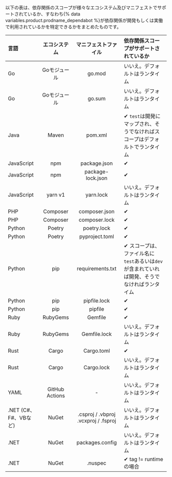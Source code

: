 以下の表は、依存関係のスコープが様々なエコシステム及びマニフェストでサポートされているか、すなわち{% data variables.product.prodname_dependabot %}が依存関係が開発もしくは実働で利用されているかを特定できるかをまとめたものです。

| **言語**            |   **エコシステム**   |            **マニフェストファイル**            | **依存関係スコープがサポートされているか**                              |
|:----------------- |:--------------:|:------------------------------------:|:---------------------------------------------------- |
| Go                |    Goモジュール     |                go.mod                | いいえ。デフォルトはランタイム                                      |
| Go                |    Goモジュール     |                go.sum                | いいえ。デフォルトはランタイム                                      |
| Java              |     Maven      |               pom.xml                | ✔ `test`は開発にマップされ、そうでなければスコープはデフォルトでランタイム            |
| JavaScript        |      npm       |             package.json             | ✔                                                    |
| JavaScript        |      npm       |          package-lock.json           | ✔                                                    |
| JavaScript        |    yarn v1     |              yarn.lock               | いいえ。デフォルトはランタイム                                      |
| PHP               |    Composer    |            composer.json             | ✔                                                    |
| PHP               |    Composer    |            composer.lock             | ✔                                                    |
| Python            |     Poetry     |             poetry.lock              | ✔                                                    |
| Python            |     Poetry     |            pyproject.toml            | ✔                                                    |
| Python            |      pip       |           requirements.txt           | ✔ スコープは、ファイル名に`test`あるいは`dev`が含まれていれば開発、そうでなければランタイム |
| Python            |      pip       |             pipfile.lock             | ✔                                                    |
| Python            |      pip       |               pipfile                | ✔                                                    |
| Ruby              |    RubyGems    |               Gemfile                | ✔                                                    |
| Ruby              |    RubyGems    |             Gemfile.lock             | いいえ。デフォルトはランタイム                                      |
| Rust              |     Cargo      |              Cargo.toml              | ✔                                                    |
| Rust              |     Cargo      |              Cargo.lock              | いいえ。デフォルトはランタイム                                      |
| YAML              | GitHub Actions |                  -                   | いいえ。デフォルトはランタイム                                      |
| .NET (C#、F#、VBなど) |     NuGet      | .csproj / .vbproj .vcxproj / .fsproj | いいえ。デフォルトはランタイム                                      |
| .NET              |     NuGet      |           packages.config            | いいえ。デフォルトはランタイム                                      |
| .NET              |     NuGet      |               .nuspec                | ✔ tag != runtimeの場合                                  |
